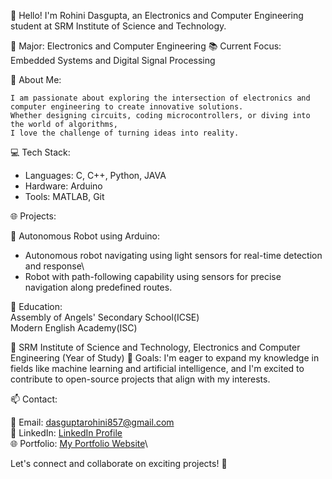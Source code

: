 👋 Hello! I'm Rohini Dasgupta, an Electronics and Computer Engineering student at SRM Institute of Science and Technology.

🔧 Major: Electronics and Computer Engineering
📚 Current Focus: Embedded Systems and Digital Signal Processing

🚀 About Me:
```
I am passionate about exploring the intersection of electronics and computer engineering to create innovative solutions.
Whether designing circuits, coding microcontrollers, or diving into the world of algorithms,
I love the challenge of turning ideas into reality.

```

💻 Tech Stack:

- Languages: C, C++, Python, JAVA
- Hardware: Arduino
- Tools: MATLAB, Git

🌐 Projects:

🤖 Autonomous Robot using Arduino:
   - Autonomous robot navigating using light sensors for real-time detection and response\
   - Robot with path-following capability using sensors for precise navigation along predefined routes.
   
📝 Education:\
   Assembly of Angels' Secondary School(ICSE)\
   Modern English Academy(ISC)

🏫 SRM Institute of Science and Technology, Electronics and Computer Engineering (Year of Study)
🌱 Goals:
I'm eager to expand my knowledge in fields like machine learning and artificial intelligence, and I'm excited to contribute to open-source projects that align with my interests.

📫 Contact:

📧 Email: dasguptarohini857@gmail.com\
🔗 LinkedIn: [LinkedIn Profile](https://www.linkedin.com/in/rohini-dasgupta-5a217124b/)\
🌐 Portfolio: [My Portfolio Website](https://rohinidg.wixsite.com/portfolio-of-rohini)\

Let's connect and collaborate on exciting projects! 🚀
